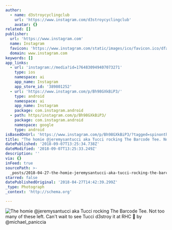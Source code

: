 ```yaml
---
author:
  - name: d3stroycyclingclub
    url: 'https://www.instagram.com/d3stroycyclingclub'
    avatar: {}
related: []
publisher:
  url: 'https://www.instagram.com'
  name: Instagram
  favicon: 'https://www.instagram.com/static/images/ico/favicon.ico/dfa85bb1fd63.ico'
  domain: www.instagram.com
keywords: []
app_links:
  - url: 'instagram://media?id=1764830949407073271'
    type: ios
    namespace: ai
    app_name: Instagram
    app_store_id: '389801252'
  - url: 'https://www.instagram.com/p/Bh98GXkBiP3/'
    type: android
    namespace: ai
    app_name: Instagram
    package: com.instagram.android
  - path: https/instagram.com/p/Bh98GXkBiP3/
    package: com.instagram.android
    namespace: google
    type: android
isBasedOnUrl: 'https://www.instagram.com/p/Bh98GXkBiP3/?tagged=spinonthese'
title: "The homie @jeremysantucci aka Tucci rocking The Barcode Tee. Not too many of these left. Can't wait to see Tucci d3stroy it at RHC \uD83D\uDCF7 by @michael_paniccia"
datePublished: '2018-09-07T13:25:34.738Z'
dateModified: '2018-09-07T13:25:33.249Z'
description: ''
via: {}
inFeed: true
sourcePath: >-
  _posts/2018-04-27-the-homie-jeremysantucci-aka-tucci-rocking-the-barcode-tee.md
starred: false
datePublishedOriginal: '2018-04-27T14:42:39.299Z'
_type: Photograph
_context: 'http://schema.org'

---
```

![The homie @jeremysantucci aka Tucci rocking The Barcode Tee. Not too many of these left. Can't wait to see Tucci d3stroy it at RHC  by @michael_paniccia](https://scontent-iad3-1.cdninstagram.com/vp/09632bea852056e1a78ceb050f7834f2/5B5E5D9F/t51.2885-15/e35/30918026_1989759301289018_4697900782450638848_n.jpg)